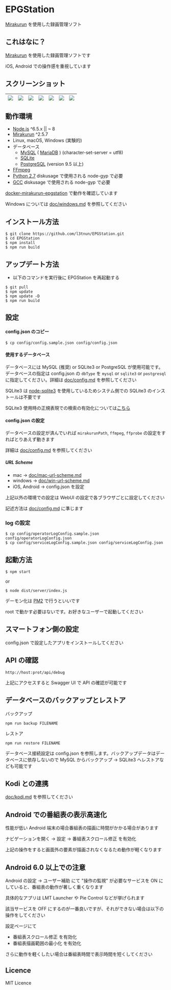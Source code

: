 EPGStation
====

[Mirakurun](https://github.com/Chinachu/Mirakurun) を使用した録画管理ソフト

## これはなに？

[Mirakurun](https://github.com/Chinachu/Mirakurun) を使用した録画管理ソフトです

iOS, Android での操作感を重視しています

## スクリーンショット

|![](https://raw.githubusercontent.com/wiki/l3tnun/EPGStation/images/demo/top.png)|![](https://raw.githubusercontent.com/wiki/l3tnun/EPGStation/images/demo/live.png)|![](https://raw.githubusercontent.com/wiki/l3tnun/EPGStation/images/demo/program.png)|![](https://raw.githubusercontent.com/wiki/l3tnun/EPGStation/images/demo/recorded.png)|![](https://raw.githubusercontent.com/wiki/l3tnun/EPGStation/images/demo/reserves.png)|![](https://raw.githubusercontent.com/wiki/l3tnun/EPGStation/images/demo/rule.png)|![](https://raw.githubusercontent.com/wiki/l3tnun/EPGStation/images/demo/search.png)|
|---|---|---|---|---|---|---|

## 動作環境

* [Node.js](http://nodejs.org/) ^6.5.x || ~ 8
* [Mirakurun](https://github.com/Chinachu/Mirakurun) ^2.5.7
* Linux, macOS, Windows (実験的)
* データベース
	* [MySQL](https://www.mysql.com/jp/) ( [MariaDB](https://mariadb.org/) ) (character-set-server = utf8)
	* [SQLite](https://www.sqlite.org/)
	* [PostgreSQL](https://www.postgresql.org/) (version 9.5 以上)
* [FFmpeg](http://ffmpeg.org/)
* [Python 2.7](https://www.python.org/) diskusage で使用される node-gyp で必要
* [GCC](https://gcc.gnu.org/) diskusage で使用される node-gyp で必要

[docker-mirakurun-epgstation](https://github.com/l3tnun/docker-mirakurun-epgstation) で動作を確認しています

Windows については [doc/windows.md](doc/windows.md) を参照してください

## インストール方法
````
$ git clone https://github.com/l3tnun/EPGStation.git
$ cd EPGStation
$ npm install
$ npm run build
````

## アップデート方法
* 以下のコマンドを実行後に EPGStation を再起動する

```
$ git pull
$ npm update
$ npm update -D
$ npm run build
```

## 設定
#### config.json のコピー

````
$ cp config/config.sample.json config/config.json
````

#### 使用するデータベース

データベースには MySQL (推奨) or SQLite3 or PostgreSQL が使用可能です。データベースの指定は config.json の ```dbType``` を ```mysql``` or ```sqlite3``` or ```postgresql``` に指定してください。詳細は [doc/config.md](doc/config.md) を参照してください

SQLite3 は [node-sqlite3](https://github.com/mapbox/node-sqlite3) を使用しているためシステム側での SQLite3 のインストールは不要です

SQLite3 使用時の正規表現での検索の有効化については[こちら](doc/sqlite3-regexp.md)

#### config.json の設定

データベースの設定が済んでいれば ```mirakurunPath```, ```ffmpeg```, ```ffprobe``` の設定をすればとりあえず動きます

詳細は [doc/config.md](doc/config.md) を参照してください


##### URL Scheme

* mac -> [doc/mac-url-scheme.md](doc/mac-url-scheme.md)
* windows -> [doc/win-url-scheme.md](doc/win-url-scheme.md)
* iOS, Android -> config.json を設定

上記以外の環境での設定は WebUI の設定で各ブラウザごとに設定してください

記述方法は [doc/config.md](https://github.com/l3tnun/EPGStation/blob/master/doc/config.md#recordedviewer-recordeddownloader-mpegtsviewer-%E3%81%A7%E7%BD%AE%E6%8F%9B%E3%81%95%E3%82%8C%E3%82%8B%E6%96%87%E5%AD%97%E5%88%97) に準じます

### log の設定

````
$ cp config/operatorLogConfig.sample.json config/operatorLogConfig.json
$ cp config/serviceLogConfig.sample.json config/serviceLogConfig.json
````

## 起動方法
````
$ npm start
````

or

````
$ node dist/server/index.js
````

デーモン化は [PM2](http://pm2.keymetrics.io/) で行うといいです

root で動かす必要はないです。お好きなユーザーで起動してください

## スマートフォン側の設定

config.json で設定したアプリをインストールしてください

## API の確認

````
http://host:prot/api/debug
````

上記にアクセスすると Swagger UI で API の確認が可能です

## データベースのバックアップとレストア

バックアップ

```
npm run backup FILENAME
```

レストア

```
npm run restore FILENAME
```

データベース接続設定は config.json を参照します。バックアップデータはデータベースに依存しないので MySQL からバックアップ -> SQLite3 へレストアなども可能です

## Kodi との連携

[doc/kodi.md](doc/kodi.md) を参照してください

## Android での番組表の表示高速化

性能が低い Android 端末の場合番組表の描画に時間がかかる場合があります

ナビゲーションを開く -> 設定 -> 番組表スクロール修正 を有効化

上記の操作をすると画面外の要素が描画されなくなるため動作が軽くなります

## Android 6.0 以上での注意

Android の設定 -> ユーザー補助 にて "操作の監視" が必要なサービスを ON にしていると、番組表の動作が著しく重くなります

具体的なアプリは LMT Launcher や Pie Control などが挙げられます

該当サービスを OFF にするのが一番良いですが、それができない場合は以下の操作をしてください

設定ページにて

* 番組表スクロール修正 を有効化
* 番組表描画範囲の最小化 を有効化

さらに動作を軽くしたい場合は番組表時間で表示時間を短くしてください

## Licence

MIT Licence
